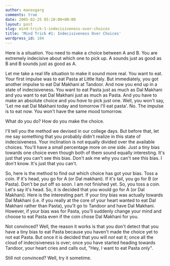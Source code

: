 ```yaml
---
author: manasgarg
comments: true
date: 2005-02-25 05:10:00+00:00
layout: post
slug: mind-trick-1-indecisiveness-over-choices
title: 'Mind Trick #1: Indecisiveness Over Choices'
wordpress_id: 104
---
```


Here is a situation. You need to make a choice between A and B. You are extremely indecisive about which one to pick up. A sounds just as good as B and B sounds just as good as A.  

Let me take a real life situation to make it sound more real. You want to eat. Your first impulse was to eat Pasta at Little Italy. But immediately, you got another impulse to eat Dal Makhani at Tandoor. And now you end up in a state of indecisiveness. You want to eat Pasta just as much as Dal Makhani and you want to eat Dal Makhani just as much as Pasta. And you have to make an absolute choice and you *have* to pick just one. Well, you won't say, 'Let me eat Dal Makhani today and tomorrow I'll eat pasta'. No. The impulse is to eat now. You won't have the same mood tomorrow.  

What do you do? How do you make the choice.  

I'll tell you the method we devised in our college days. But before that, let me say something that you probably didn't realize in this state of indecisiveness. Your inclination is not equally divided over the available choices. You'll have a small percentage more on one side. Just a tiny bias towards one choice even though both of them sound equally interesting. It's just that you can't see this bias. Don't ask me why you can't see this bias. I don't know. It's just that you can't.  

So, here is the method to find out which choice has got your bias. Toss a coin. If it's head, you go for A (or Dal makhani). If it's tail, you go for B (or Pasta). Don't be put off so soon. I am not finished yet. So, you toss a coin. Let's say it's head. So, it is decided that you would go for A (or Dal Makhani). Here is the interesting part. If your tiny bias was actually towards Dal Makhani (i.e. if you really at the core of your heart wanted to eat Dal Makhani rather than Pasta), you'll go to Tandoor and have Dal Makhani. However, if your bias was for Pasta, you'll suddenly change your mind and choose to eat Pasta even if the coin chose Dal Makhani for you.  

Not convinced? Well, the reason it works is that you don't detect that you have a tiny bias to eat Pasta because you haven't made the choice yet to not eat Pasta. But once it is decided that you will *not* eat it; once all the cloud of indecisiveness is over; once you have started heading towards Tandoor, your heart cries and calls out, "Hey, I want to eat Pasta only".  

Still not convinced? Well, try it sometime.
